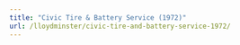 ```yaml
---
title: "Civic Tire & Battery Service (1972)"
url: /lloydminster/civic-tire-and-battery-service-1972/
---
```

